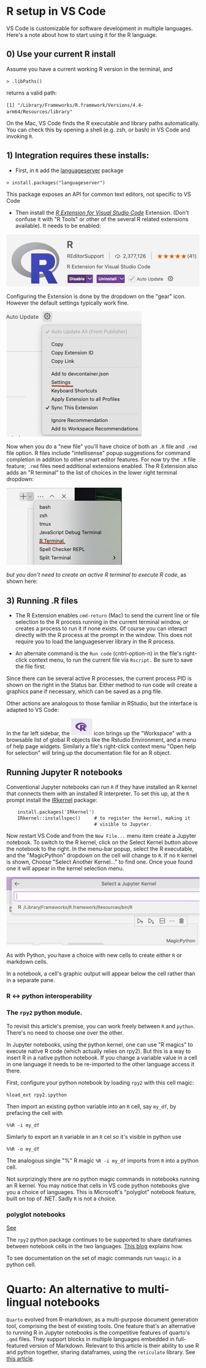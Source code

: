 # R setup in VS Code

VS Code is customizable for software development in multiple languages. Here's a note about how to start using it for the R language. 

## 0) Use your current R install

Assume you have a current working R version in the terminal, and 

`> .libPaths()`

returns a valid path:

`[1] "/Library/Frameworks/R.framework/Versions/4.4-arm64/Resources/library"`

On the Mac, VS Code finds the R executable and library paths automatically. You can check this by opening a shell (e.g. zsh, or bash) in VS Code and invoking `R`.

## 1) Integration requires these installs:

* First, in `R` add the [languageserver](https://github.com/microsoft/vscode-languageserver-node) package

`> install.packages("languageserver")`

This package exposes an API for common text editors,  not specific to VS Code 

 * Then install the [_R Extension for Visual Studio Code_](https://github.com/REditorSupport/vscode-R) Extension. (Don't confuse it with "R Tools" or other of the several R related extensions available). It needs to be enabled:

![Rextension](./RextensionforVSCode.png)

Configuring the Extension is done by the dropdown on the "gear" icon. However the default settings typically work fine. 

![settings](./settings.png)

Now when you do a "new file" you'll have choice of both an `.R` file and `.rmd` file option. R files include "intellisense" popup suggestions for command completion in addition to other smart editor features. For now try the `.R` file feature; `.rmd` files need additional extensions enabled.  The R Extension also adds an "R terminal" to the list of choices in the lower right terminal dropdown: 

![R Terminal dropdown](terminal_dropdown.png)

_but you don't need to create an active R terminal to execute R code_, as shown here:

## 3) Running .R files

* The R Extension enables `cmd-return` (Mac) to send the current line or file selection to the R process running in the current terminal window, or creates a process to run it if none exists. Of course you can interact directly with the R process at the prompt in the window. This does not require you to load the languageserver library in the R process. 

* An alternate command is the `Run code` (cntrl-option-n) in the file's right-click context menu, to run the current file via `Rscript.` Be sure to save the file first. 

Since there can be several active R processes, the current process PID is shown on the right in the Status bar. Either method to run code will create a graphics pane if necessary, which can be saved as a png file. 

Other actions are analogous to those familiar in RStudio, but the interface is adapted to VS Code:

In the far left sidebar, the ![R icon](./r_icon.png) icon brings up the "Workspace" with a browsable list of global R objects like the Rstudio Environment, and a menu of help page widgets. Similarly a file's right-click context menu "Open help for selection" will bring up the documentation file for an R object. 

## Running Jupyter R notebooks

Conventional Jupyter notebooks can run `R` if they have installed an R kernel that connects them with an installed R interpreter. To set this up, at the `R` prompt install the [IRkernel](https://irkernel.github.io/installation/) package:


```
    install.packages('IRkernel')
    IRkernel::installspec()     # to register the kernel, making it 
                                # visible to Jupyter.
```

Now restart VS Code and from the `New File...` menu item create a Jupyter notebook. To switch to the R kernel, click on the Select Kernel button above the notebook to the right. In the menu-bar  popup, select the R executable, and the "MagicPython" dropdown on the cell will change to `R`. If no `R` kernel is shown, Choose "Select Another Kernel..." to find one. Once youe found one it will appear in the kernel selection menu. 


![Select Kernel](select_kernel.png)

As with Python, you have a choice with new cells to create either `R` or markdown cells. 

In a notebook, a cell's graphic output will appear below the cell rather than in a separate pane. 

### R <-> python interoperability

### The `rpy2` python module.

To revisit this article's premise, you can work freely between `R` and `python`. There's no need to choose one over the other.  

In Jupyter notebooks, using the python kernel, one can use "R magics" to execute native R code (which actually relies on rpy2). But this is a way to insert R in a native python notebook. If you change a variable value in a cell  in one language it needs to be re-imported to the other language access it there. 

First, configure your python notebook by loading `rpy2` with this cell magic:

`%load_ext rpy2.ipython`

Then import an existing python variable into an `R` cell, say `my_df`, by prefacing the cell with

`%%R -i my_df`

Simlarly to export an `R` variable in an `R` cel so it's visible in python use

`%%R -o my_df`

The analogous single "%" R magic `%R -i my_df` imports from `R` into a python cell. 


Not surprizingly there are no python magic commands in notebooks running an R kernel.  You may notice that cells in VS code python notebooks give you a choice of languages. This is Microsoft's "polyglot" notebook feature, built on top of .NET. Sadly `R` is not a choice. 

### polyglot notebooks

[See](https://code.visualstudio.com/docs/languages/polyglot#:~:text=and%20signature%20help.-,Variable%20Sharing%20and%20Variable%20Explorer,visit%20the%20Variable%20Sharing%20documentation.)

The `rpy2` python package continues to be supported to share dataframes between notebook cells in the two languages. [This blog](https://blog.revolutionanalytics.com/2016/01/pipelining-r-python.html) explains how.


To see documentation on the set of magic commands run `%magic` in a python cell. 

# Quarto: An alternative to multi-lingual notebooks

`Quarto` evolved from R-markdown, as a multi-purpose document generation tool, comprising the best of existing tools. One feature that's an alternative to running R in Jupyter notebooks is the competitive features of quarto's `.qmd` files.  They support blocks in multiple languages embedded in full-featured version of Markdown.  Relevant to this article is their ability to use R and python together, sharing dataframes, using the `reticulate` library. See [this article](https://www.r-bloggers.com/2023/01/combining-r-and-python-with-reticulate-and-quarto/).

<!-- ## 4) And beyond

So you see that editor support provided by the _R Extension for VS Code_ covers most basic features of a useful R GUI. Other features, such as running R markup notebooks, symbolic debugging, or connecting to a browser require loading other VS Code extensions.  -->